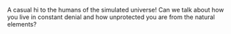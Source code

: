 A casual hi to the humans of the simulated universe!
Can we talk about how you live in constant denial and how unprotected you are from the natural elements?

